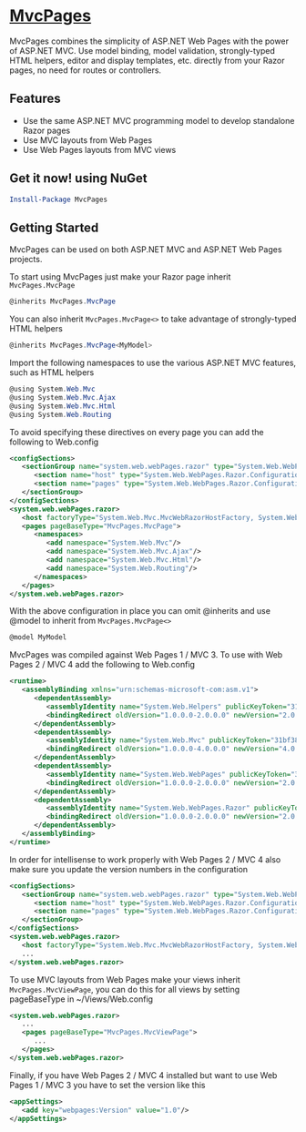 [MvcPages](http://maxtoroq.github.io/MvcPages/)
===============================================
MvcPages combines the simplicity of ASP.NET Web Pages with the
power of ASP.NET MVC. Use model binding, model validation,
strongly-typed HTML helpers, editor and display templates, etc.
directly from your Razor pages, no need for routes or controllers.

Features
--------
- Use the same ASP.NET MVC programming model to develop standalone Razor pages
- Use MVC layouts from Web Pages
- Use Web Pages layouts from MVC views

Get it now! using NuGet
-----------------------
```powershell
Install-Package MvcPages
```

Getting Started
---------------

MvcPages can be used on both ASP.NET MVC and ASP.NET Web Pages projects.

To start using MvcPages just make your Razor page inherit `MvcPages.MvcPage`

```csharp
@inherits MvcPages.MvcPage
```

You can also inherit `MvcPages.MvcPage<>` to take advantage of strongly-typed
HTML helpers

```csharp  
@inherits MvcPages.MvcPage<MyModel>
```

Import the following namespaces to use the various ASP.NET MVC features, 
such as HTML helpers

```csharp  
@using System.Web.Mvc
@using System.Web.Mvc.Ajax
@using System.Web.Mvc.Html
@using System.Web.Routing
```

To avoid specifying these directives on every page you can add the
following to Web.config

```xml
<configSections>
   <sectionGroup name="system.web.webPages.razor" type="System.Web.WebPages.Razor.Configuration.RazorWebSectionGroup, System.Web.WebPages.Razor, Version=1.0.0.0, Culture=neutral, PublicKeyToken=31BF3856AD364E35">
      <section name="host" type="System.Web.WebPages.Razor.Configuration.HostSection, System.Web.WebPages.Razor, Version=1.0.0.0, Culture=neutral, PublicKeyToken=31BF3856AD364E35" requirePermission="false"/>
      <section name="pages" type="System.Web.WebPages.Razor.Configuration.RazorPagesSection, System.Web.WebPages.Razor, Version=1.0.0.0, Culture=neutral, PublicKeyToken=31BF3856AD364E35" requirePermission="false"/>
   </sectionGroup>
</configSections>
<system.web.webPages.razor>
   <host factoryType="System.Web.Mvc.MvcWebRazorHostFactory, System.Web.Mvc, Version=3.0.0.0, Culture=neutral, PublicKeyToken=31BF3856AD364E35" />
   <pages pageBaseType="MvcPages.MvcPage">
      <namespaces>
         <add namespace="System.Web.Mvc"/>
         <add namespace="System.Web.Mvc.Ajax"/>
         <add namespace="System.Web.Mvc.Html"/>
         <add namespace="System.Web.Routing"/>
      </namespaces>
   </pages>
</system.web.webPages.razor>
```

With the above configuration in place you can omit @inherits and use
@model to inherit from `MvcPages.MvcPage<>`

```csharp 
@model MyModel
```

MvcPages was compiled against Web Pages 1 / MVC 3. To use with Web Pages 2 / 
MVC 4 add the following to Web.config

```xml
<runtime>
   <assemblyBinding xmlns="urn:schemas-microsoft-com:asm.v1">
      <dependentAssembly>
         <assemblyIdentity name="System.Web.Helpers" publicKeyToken="31bf3856ad364e35" />
         <bindingRedirect oldVersion="1.0.0.0-2.0.0.0" newVersion="2.0.0.0" />
      </dependentAssembly>
      <dependentAssembly>
         <assemblyIdentity name="System.Web.Mvc" publicKeyToken="31bf3856ad364e35" />
         <bindingRedirect oldVersion="1.0.0.0-4.0.0.0" newVersion="4.0.0.0" />
      </dependentAssembly>
      <dependentAssembly>
         <assemblyIdentity name="System.Web.WebPages" publicKeyToken="31bf3856ad364e35" />
         <bindingRedirect oldVersion="1.0.0.0-2.0.0.0" newVersion="2.0.0.0" />
      </dependentAssembly>
      <dependentAssembly>
         <assemblyIdentity name="System.Web.WebPages.Razor" publicKeyToken="31bf3856ad364e35" />
         <bindingRedirect oldVersion="1.0.0.0-2.0.0.0" newVersion="2.0.0.0" />
      </dependentAssembly>
   </assemblyBinding>
</runtime>
```

In order for intellisense to work properly with Web Pages 2 / MVC 4
also make sure you update the version numbers in the configuration

```xml
<configSections>
   <sectionGroup name="system.web.webPages.razor" type="System.Web.WebPages.Razor.Configuration.RazorWebSectionGroup, System.Web.WebPages.Razor, Version=2.0.0.0, Culture=neutral, PublicKeyToken=31BF3856AD364E35">
      <section name="host" type="System.Web.WebPages.Razor.Configuration.HostSection, System.Web.WebPages.Razor, Version=2.0.0.0, Culture=neutral, PublicKeyToken=31BF3856AD364E35" requirePermission="false"/>
      <section name="pages" type="System.Web.WebPages.Razor.Configuration.RazorPagesSection, System.Web.WebPages.Razor, Version=2.0.0.0, Culture=neutral, PublicKeyToken=31BF3856AD364E35" requirePermission="false"/>
   </sectionGroup>
</configSections>
<system.web.webPages.razor>
   <host factoryType="System.Web.Mvc.MvcWebRazorHostFactory, System.Web.Mvc, Version=4.0.0.0, Culture=neutral, PublicKeyToken=31BF3856AD364E35" />
   ...
</system.web.webPages.razor>
```

To use MVC layouts from Web Pages make your views inherit `MvcPages.MvcViewPage`,
you can do this for all views by setting pageBaseType in ~/Views/Web.config

```xml
<system.web.webPages.razor>
   ...
   <pages pageBaseType="MvcPages.MvcViewPage">
      ...
   </pages>
</system.web.webPages.razor>
```

Finally, if you have Web Pages 2 / MVC 4 installed but want to use Web Pages 1 / 
MVC 3 you have to set the version like this

```xml
<appSettings>
   <add key="webpages:Version" value="1.0"/>
</appSettings>
```
